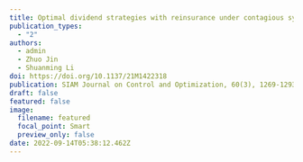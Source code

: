 ```yaml
---
title: Optimal dividend strategies with reinsurance under contagious systemic risk
publication_types:
  - "2"
authors:
  - admin
  - Zhuo Jin
  - Shuanming Li
doi: https://doi.org/10.1137/21M1422318
publication: SIAM Journal on Control and Optimization, 60(3), 1269-1293
draft: false
featured: false
image:
  filename: featured
  focal_point: Smart
  preview_only: false
date: 2022-09-14T05:38:12.462Z
---
```

